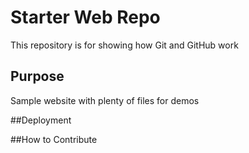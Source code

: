 # Starter Web Repo

This repository is for showing how Git and GitHub work

## Purpose

Sample website with plenty of files for demos

##Deployment

##How to Contribute 